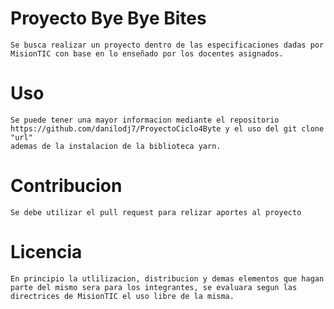 # Proyecto Bye Bye Bites
    
    Se busca realizar un proyecto dentro de las especificaciones dadas por MisionTIC con base en lo enseñado por los docentes asignados.

# Uso
    
    Se puede tener una mayor informacion mediante el repositorio https://github.com/danilodj7/ProyectoCiclo4Byte y el uso del git clone "url"
    ademas de la instalacion de la biblioteca yarn. 

# Contribucion
    
    Se debe utilizar el pull request para relizar aportes al proyecto

# Licencia
    
    En principio la utlilizacion, distribucion y demas elementos que hagan parte del mismo sera para los integrantes, se evaluara segun las directrices de MisionTIC el uso libre de la misma.